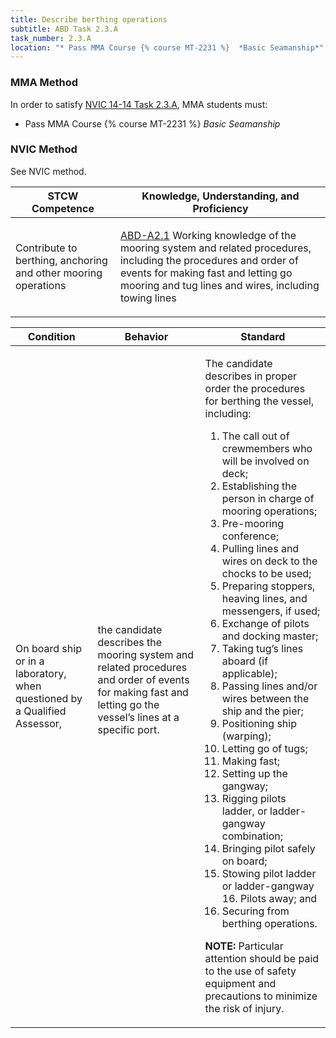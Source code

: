 ```yaml
---
title: Describe berthing operations
subtitle: ABD Task 2.3.A 
task_number: 2.3.A
location: "* Pass MMA Course {% course MT-2231 %}  *Basic Seamanship*" 
---
```



### MMA Method

In order to satisfy  [NVIC 14-14  Task  2.3.A]({{site.baseurl}}/assets/images/nvic-14-14.pdf), MMA students must:

* Pass MMA Course {% course MT-2231 %}  *Basic Seamanship*


### NVIC Method

<a onclick="togglevisibility('nvic_methods')" >See NVIC method.</a>

<div id='nvic_methods' class='hide'>

<table>
<thead>
<tr>
<th class='forty'> STCW Competence </th>
<th class='sixty'> Knowledge, Understanding, and Proficiency </th>
</tr>
</thead>




<tbody>
<tr><td markdown='1'>

Contribute to berthing, anchoring and other mooring operations

</td><td markdown='1'>

[ABD-A2.1](../../tables/25.html#ABD-A2.1) Working knowledge of the mooring system and related procedures, including the procedures and order of events for making fast and letting go mooring and tug lines and wires, including towing lines

</td></tr>


</tbody>
</table>


<table>
<thead>
<tr><th class='twenty'>  Condition </th><th class='twenty'> Behavior </th><th  class='sixty'>Standard </th></tr>
</thead>
<tbody >



<tr><td markdown='1'>

On board ship or in a laboratory, when questioned by a Qualified Assessor,

</td><td markdown='1'>

the candidate describes the mooring system and related procedures and order of events for making fast and letting go the vessel’s lines at a specific port.

<br>

<div class="tooltip">
<span class="tooltiptext">
</span>
</div>


</td><td markdown='1'>

The candidate describes in proper order the procedures for berthing the vessel, including:

1. The call out of crewmembers who will be involved on deck;
2. Establishing the person in charge of mooring operations;
3. Pre-mooring conference;
4. Pulling lines and wires on deck to the chocks to be used;
5. Preparing stoppers, heaving lines, and messengers, if used;
6. Exchange of pilots and docking master;
7. Taking tug’s lines aboard (if applicable);
8. Passing lines and/or wires between the ship and the pier;
9. Positioning ship (warping);
10. Letting go of tugs;
11. Making fast;
12. Setting up the gangway;
13. Rigging pilots ladder, or ladder-gangway combination;
14. Bringing pilot safely on board;
15. Stowing pilot ladder or ladder-gangway 16. Pilots away; and 
17. Securing from berthing operations. 

**NOTE:** Particular attention should be paid to the use of safety equipment and precautions to minimize the risk of injury. 

</td></tr>
</tbody>
</table>
</div>
